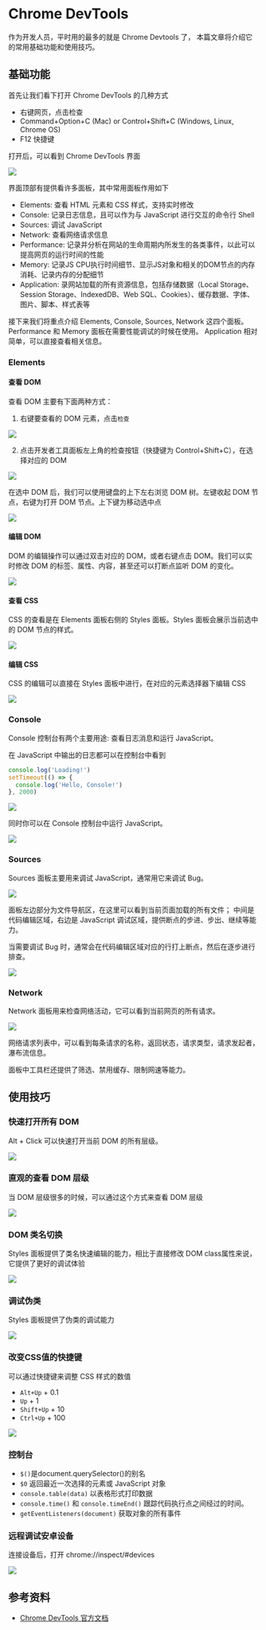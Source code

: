 # Chrome DevTools

作为开发人员，平时用的最多的就是 Chrome Devtools 了， 本篇文章将介绍它的常用基础功能和使用技巧。

## 基础功能

首先让我们看下打开 Chrome DevTools 的几种方式

- 右键网页，点击检查
- Command+Option+C (Mac) or Control+Shift+C (Windows, Linux, Chrome OS)
- F12 快捷键

打开后，可以看到 Chrome DevTools 界面

![](./images/chrome_panel.png)

界面顶部有提供看许多面板，其中常用面板作用如下

- Elements: 查看 HTML 元素和 CSS 样式，支持实时修改
- Console: 记录日志信息，且可以作为与 JavaScript 进行交互的命令行 Shell
- Sources: 调试 JavaScript
- Network: 查看网络请求信息
- Performance: 记录并分析在网站的生命周期内所发生的各类事件，以此可以提高网页的运行时间的性能
- Memory: 记录JS CPU执行时间细节、显示JS对象和相关的DOM节点的内存消耗、记录内存的分配细节
- Application: 录网站加载的所有资源信息，包括存储数据（Local Storage、Session Storage、IndexedDB、Web SQL、Cookies）、缓存数据、字体、图片、脚本、样式表等

接下来我们将重点介绍 Elements, Console, Sources, Network 这四个面板。Performance 和 Memory 面板在需要性能调试的时候在使用。 Application 相对简单，可以直接查看相关信息。

### Elements

#### 查看 DOM

查看 DOM 主要有下面两种方式：

1. 右键要查看的 DOM 元素，点击``检查``

![](./images/dom_1.gif)

2. 点击开发者工具面板左上角的检查按钮（快捷键为 Control+Shift+C），在选择对应的 DOM

![](./images/dom_2.gif)

在选中 DOM 后，我们可以使用键盘的上下左右浏览 DOM 树。左键收起 DOM 节点，右键为打开 DOM 节点。上下键为移动选中点

![](./images/dom_3.gif)

#### 编辑 DOM

DOM 的编辑操作可以通过双击对应的 DOM，或者右键点击 DOM。我们可以实时修改 DOM 的标签、属性、内容，甚至还可以打断点监听 DOM 的变化。

![](./images/dom_4.gif)

#### 查看 CSS

CSS 的查看是在 Elements 面板右侧的 Styles 面板。Styles 面板会展示当前选中的 DOM 节点的样式。

![](./images/css_1.png)

#### 编辑 CSS

CSS 的编辑可以直接在 Styles 面板中进行，在对应的元素选择器下编辑 CSS

![](./images/css_1.gif)

### Console

Console 控制台有两个主要用途: 查看日志消息和运行 JavaScript。

在 JavaScript 中输出的日志都可以在控制台中看到

```js
console.log('Loading!')
setTimeout(() => {
  console.log('Hello, Console!')
}, 2000)
```

![](./images/console_1.gif)

同时你可以在 Console 控制台中运行 JavaScript。

![](./images/console_2.gif)

### Sources

Sources 面板主要用来调试 JavaScript，通常用它来调试 Bug。

![](./images/sources_1.png)

面板左边部分为文件导航区，在这里可以看到当前页面加载的所有文件；
中间是代码编辑区域，右边是 JavaScript 调试区域，提供断点的步进、步出、继续等能力。

当需要调试 Bug 时，通常会在代码编辑区域对应的行打上断点，然后在逐步进行排查。

![](./images/sources_2.gif)


### Network

Network 面板用来检查网络活动，它可以看到当前网页的所有请求。

![](./images/network_1.png)

网络请求列表中，可以看到每条请求的名称，返回状态，请求类型，请求发起者，瀑布流信息。

面板中工具栏还提供了筛选、禁用缓存、限制网速等能力。

## 使用技巧

### 快速打开所有 DOM

Alt + Click 可以快速打开当前 DOM 的所有层级。

![](./images/chrome_devtools_1.gif)

### 直观的查看 DOM 层级

当 DOM 层级很多的时候，可以通过这个方式来查看 DOM 层级

![](./images/chrome_devtools_5.gif)

### DOM 类名切换

Styles 面板提供了类名快速编辑的能力，相比于直接修改 DOM class属性来说，它提供了更好的调试体验

![](./images/chrome_devtools_2.gif)

### 调试伪类

Styles 面板提供了伪类的调试能力

![](./images/chrome_devtools_3.gif)

### 改变CSS值的快捷键

可以通过快捷键来调整 CSS 样式的数值

- ``Alt+Up`` + 0.1
- ``Up`` + 1
- ``Shift+Up`` + 10
- ``Ctrl+Up`` + 100

![](./images/chrome_devtools_4.gif)

### 控制台
- ``$()``是document.querySelector()的别名
- ``$0`` 返回最近一次选择的元素或 JavaScript 对象
- ``console.table(data)`` 以表格形式打印数据
- ``console.time()`` 和 ``console.timeEnd()`` 跟踪代码执行点之间经过的时间。
- ``getEventListeners(document)`` 获取对象的所有事件

### 远程调试安卓设备

连接设备后，打开 chrome://inspect/#devices

![](./images/chrome_devtools_6.png)

## 参考资料

- [Chrome DevTools 官方文档](https://developer.chrome.com/docs/devtools/overview/)
